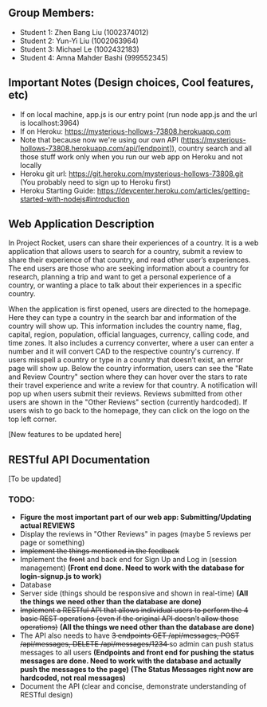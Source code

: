 ## Group Members:
- Student 1: Zhen Bang Liu (1002374012)
- Student 2: Yun-Yi Liu (1002063964)
- Student 3: Michael Le (1002432183)
- Student 4: Amna Mahder Bashi (999552345)

## Important Notes (Design choices, Cool features, etc)
- If on local machine, app.js is our entry point (run node app.js and the url is localhost:3964)
- If on Heroku: https://mysterious-hollows-73808.herokuapp.com
- Note that because now we're using our own API (https://mysterious-hollows-73808.herokuapp.com/api/[endpoint]), country search and all those stuff work only when you run our web app on Heroku and not locally
- Heroku git url: https://git.heroku.com/mysterious-hollows-73808.git (You probably need to sign up to Heroku first)
- Heroku Starting Guide: https://devcenter.heroku.com/articles/getting-started-with-nodejs#introduction

## Web Application Description

In Project Rocket, users can share their experiences of a country. It is a web application that allows users to search for a country, submit a review to share their experience of that country, and read other user’s experiences. The end users are those who are seeking information about a country for research, planning a trip and want to get a personal experience of a country, or wanting a place to talk about their experiences in a specific country.

When the application is first opened, users are directed to the homepage. Here they can type a country in the search bar and information of the country will show up. This information includes the country name, flag, capital, region, population, official languages, currency, calling code, and time zones. It also includes a currency converter, where a user can enter a number and it will convert CAD to the respective country's currency. If users misspell a country or type in a country that doesn’t exist, an error page will show up. Below the country information, users can see the "Rate and Review Country" section where they can hover over the stars to rate their travel experience and write a review for that country. A notification will pop up when users submit their reviews. Reviews submitted from other users are shown in the "Other Reviews" section (currently hardcoded). If users wish to go back to the homepage, they can click on the logo on the top left corner.

[New features to be updated here]

## RESTful API Documentation

[To be updated]



### TODO:
- **Figure the most important part of our web app: Submitting/Updating actual REVIEWS**
- Display the reviews in "Other Reviews" in pages (maybe 5 reviews per page or something)
- <del>Implement the things mentioned in the feedback</del>
- Implement the <del>front</del> and back end for Sign Up and Log in (session management) **(Front end done. Need to work with the database for login-signup.js to work)**
- Database
- Server side (things should be responsive and shown in real-time) **(All the things we need other than the database are done)**
- <del>Implement a RESTful API that allows individual users to perform the 4 basic REST operations (even if the original API doesn't allow those operations)</del> **(All the things we need other than the database are done)**
- The API also needs to have <del>3 endpoints GET /api/messages, POST /api/messages, DELETE /api/messages/1234 </del>so admin can push status messages to all users **(Endpoints and front end for pushing the status messages are done. Need to work with the database and actually push the messages to the page)** **(The Status Messages right now are hardcoded, not real messages)**
- Document the API (clear and concise, demonstrate understanding of RESTful design)
